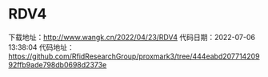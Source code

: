 # RDV4
下载地址：http://www.wangk.cn/2022/04/23/RDV4
代码日期：2022-07-06 13:38:04
代码地址：https://github.com/RfidResearchGroup/proxmark3/tree/444eabd20771420992ffb9ade798db0698d2373e

